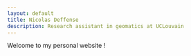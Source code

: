 ```yaml
---
layout: default
title: Nicolas Deffense
description: Research assistant in geomatics at UCLouvain
---
```


Welcome to my personal website !